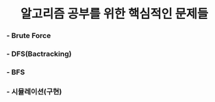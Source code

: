 <div align=center>
  <h1>알고리즘 공부를 위한 핵심적인 문제들</h1>
</div>
  <h3>- Brute Force</h3>
  <h3>- DFS(Bactracking)</h3>
  <h3>- BFS</h3>
  <h3>- 시뮬레이션(구현)</h3>
